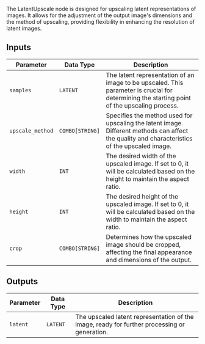 
The LatentUpscale node is designed for upscaling latent representations of images. It allows for the adjustment of the output image's dimensions and the method of upscaling, providing flexibility in enhancing the resolution of latent images.

## Inputs

| Parameter | Data Type | Description |
|-----------|-------------|-------------|
| `samples` | `LATENT`    | The latent representation of an image to be upscaled. This parameter is crucial for determining the starting point of the upscaling process. |
| `upscale_method` | `COMBO[STRING]` | Specifies the method used for upscaling the latent image. Different methods can affect the quality and characteristics of the upscaled image. |
| `width`   | `INT`       | The desired width of the upscaled image. If set to 0, it will be calculated based on the height to maintain the aspect ratio. |
| `height`  | `INT`       | The desired height of the upscaled image. If set to 0, it will be calculated based on the width to maintain the aspect ratio. |
| `crop`    | `COMBO[STRING]` | Determines how the upscaled image should be cropped, affecting the final appearance and dimensions of the output. |

## Outputs

| Parameter | Data Type | Description |
|-----------|-------------|-------------|
| `latent`  | `LATENT`    | The upscaled latent representation of the image, ready for further processing or generation. |
